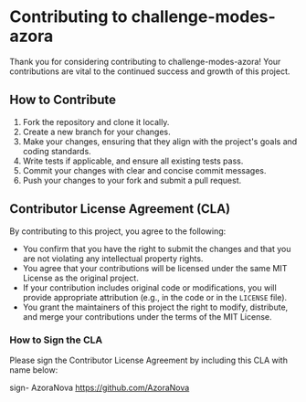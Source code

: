 # Contributing to challenge-modes-azora

Thank you for considering contributing to challenge-modes-azora! Your contributions are vital to the continued success and growth of this project.

## How to Contribute

1. Fork the repository and clone it locally.
2. Create a new branch for your changes.
3. Make your changes, ensuring that they align with the project's goals and coding standards.
4. Write tests if applicable, and ensure all existing tests pass.
5. Commit your changes with clear and concise commit messages.
6. Push your changes to your fork and submit a pull request.

## Contributor License Agreement (CLA)

By contributing to this project, you agree to the following:

- You confirm that you have the right to submit the changes and that you are not violating any intellectual property rights.
- You agree that your contributions will be licensed under the same MIT License as the original project.
- If your contribution includes original code or modifications, you will provide appropriate attribution (e.g., in the code or in the `LICENSE` file).
- You grant the maintainers of this project the right to modify, distribute, and merge your contributions under the terms of the MIT License.

### How to Sign the CLA

Please sign the Contributor License Agreement by including this CLA with name below:

 sign- AzoraNova https://github.com/AzoraNova 

 